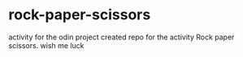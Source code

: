 # rock-paper-scissors
activity for the odin project
created repo for the activity Rock paper scissors. 
wish me luck